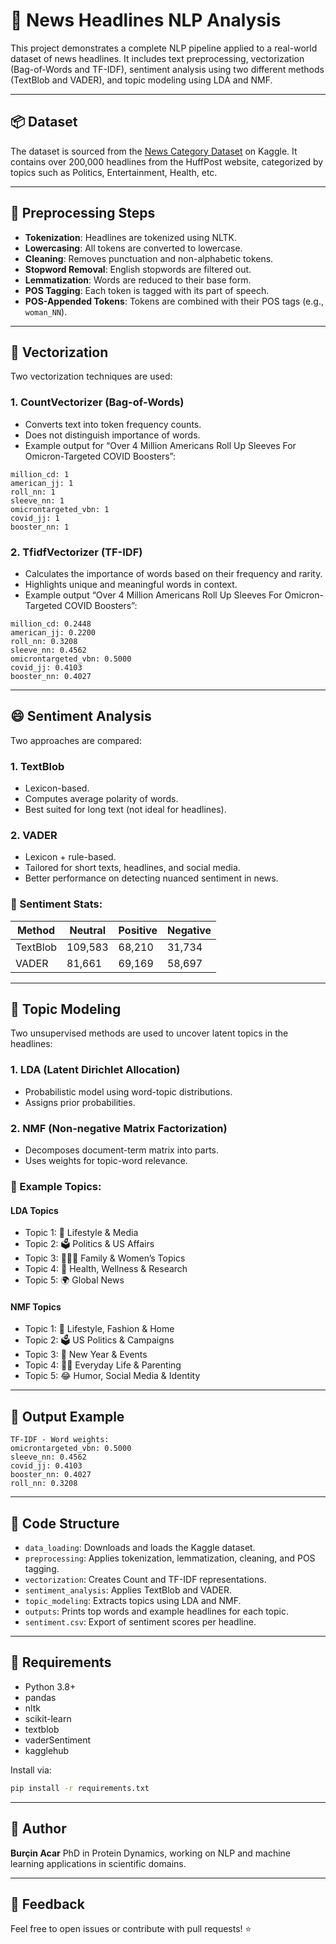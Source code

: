# 📰 News Headlines NLP Analysis

This project demonstrates a complete NLP pipeline applied to a real-world dataset of news headlines. It includes text preprocessing, vectorization (Bag-of-Words and TF-IDF), sentiment analysis using two different methods (TextBlob and VADER), and topic modeling using LDA and NMF.

---

## 📦 Dataset

The dataset is sourced from the [News Category Dataset](https://www.kaggle.com/datasets/rmisra/news-category-dataset) on Kaggle. It contains over 200,000 headlines from the HuffPost website, categorized by topics such as Politics, Entertainment, Health, etc.

---

## 🧼 Preprocessing Steps

* **Tokenization**: Headlines are tokenized using NLTK.
* **Lowercasing**: All tokens are converted to lowercase.
* **Cleaning**: Removes punctuation and non-alphabetic tokens.
* **Stopword Removal**: English stopwords are filtered out.
* **Lemmatization**: Words are reduced to their base form.
* **POS Tagging**: Each token is tagged with its part of speech.
* **POS-Appended Tokens**: Tokens are combined with their POS tags (e.g., `woman_NN`).

---

## 🔢 Vectorization

Two vectorization techniques are used:

### 1. CountVectorizer (Bag-of-Words)

* Converts text into token frequency counts.
* Does not distinguish importance of words.
* Example output for “Over 4 Million Americans Roll Up Sleeves For Omicron-Targeted COVID Boosters”:

```
million_cd: 1
american_jj: 1
roll_nn: 1
sleeve_nn: 1
omicrontargeted_vbn: 1
covid_jj: 1
booster_nn: 1
```

### 2. TfidfVectorizer (TF-IDF)

* Calculates the importance of words based on their frequency and rarity.
* Highlights unique and meaningful words in context.
* Example output “Over 4 Million Americans Roll Up Sleeves For Omicron-Targeted COVID Boosters”:

```
million_cd: 0.2448
american_jj: 0.2200
roll_nn: 0.3208
sleeve_nn: 0.4562
omicrontargeted_vbn: 0.5000
covid_jj: 0.4103
booster_nn: 0.4027
```

---

## 😄 Sentiment Analysis

Two approaches are compared:

### 1. TextBlob

* Lexicon-based.
* Computes average polarity of words.
* Best suited for long text (not ideal for headlines).

### 2. VADER

* Lexicon + rule-based.
* Tailored for short texts, headlines, and social media.
* Better performance on detecting nuanced sentiment in news.

### 🎊 Sentiment Stats:

| Method   | Neutral | Positive | Negative |
| -------- | ------- | -------- | -------- |
| TextBlob | 109,583 | 68,210   | 31,734   |
| VADER    | 81,661  | 69,169   | 58,697   |

---

## 🧠 Topic Modeling

Two unsupervised methods are used to uncover latent topics in the headlines:

### 1. LDA (Latent Dirichlet Allocation)

* Probabilistic model using word-topic distributions.
* Assigns prior probabilities.

### 2. NMF (Non-negative Matrix Factorization)

* Decomposes document-term matrix into parts.
* Uses weights for topic-word relevance.

### 📍 Example Topics:

#### **LDA Topics**

* Topic 1: 🎥 Lifestyle & Media
* Topic 2: 🗳️ Politics & US Affairs
* Topic 3: 👨‍👩‍👧 Family & Women’s Topics
* Topic 4: 🍏 Health, Wellness & Research
* Topic 5: 🌍 Global News

#### **NMF Topics**

* Topic 1: 👗 Lifestyle, Fashion & Home
* Topic 2: 🗳️ US Politics & Campaigns
* Topic 3: 🎉 New Year & Events
* Topic 4: 👨‍👧 Everyday Life & Parenting
* Topic 5: 😂 Humor, Social Media & Identity

---

## 📁 Output Example

```
TF-IDF - Word weights:
omicrontargeted_vbn: 0.5000
sleeve_nn: 0.4562
covid_jj: 0.4103
booster_nn: 0.4027
roll_nn: 0.3208
```

---

## 💾 Code Structure

* `data_loading`: Downloads and loads the Kaggle dataset.
* `preprocessing`: Applies tokenization, lemmatization, cleaning, and POS tagging.
* `vectorization`: Creates Count and TF-IDF representations.
* `sentiment_analysis`: Applies TextBlob and VADER.
* `topic_modeling`: Extracts topics using LDA and NMF.
* `outputs`: Prints top words and example headlines for each topic.
* `sentiment.csv`: Export of sentiment scores per headline.

---

## 📄 Requirements

* Python 3.8+
* pandas
* nltk
* scikit-learn
* textblob
* vaderSentiment
* kagglehub

Install via:

```bash
pip install -r requirements.txt
```

---

## 🧐 Author

**Burçin Acar**
PhD in Protein Dynamics, working on NLP and machine learning applications in scientific domains.

---

## 📩 Feedback

Feel free to open issues or contribute with pull requests! ⭐


